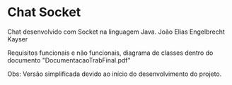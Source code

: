 # Chat Socket
Chat desenvolvido com Socket na linguagem Java.
João Elias Engelbrecht Kayser

Requisitos funcionais e não funcionais, diagrama de classes dentro do documento "DocumentacaoTrabFinal.pdf"

Obs: Versão simplificada devido ao início do desenvolvimento do projeto.

